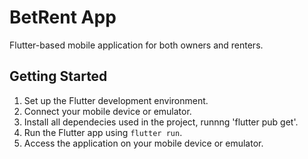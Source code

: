 # BetRent App
Flutter-based mobile application for both owners and renters.

## Getting Started

1. Set up the Flutter development environment.
2. Connect your mobile device or emulator.
3. Install all dependecies used in the project, runnng 'flutter pub get'.
4. Run the Flutter app using `flutter run`.
5. Access the application on your mobile device or emulator.
